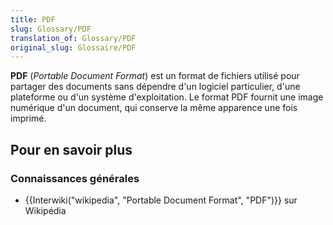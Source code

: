 ```yaml
---
title: PDF
slug: Glossary/PDF
translation_of: Glossary/PDF
original_slug: Glossaire/PDF
---
```

**PDF** (_Portable Document Format_) est un format de fichiers utilisé pour partager des documents sans dépendre d'un logiciel particulier, d'une plateforme ou d'un système d'exploitation. Le format PDF fournit une image numérique d'un document, qui conserve la même apparence une fois imprimé.

## **Pour en savoir plus**

### Connaissances générales

- {{Interwiki("wikipedia", "Portable Document Format", "PDF")}} sur Wikipédia
